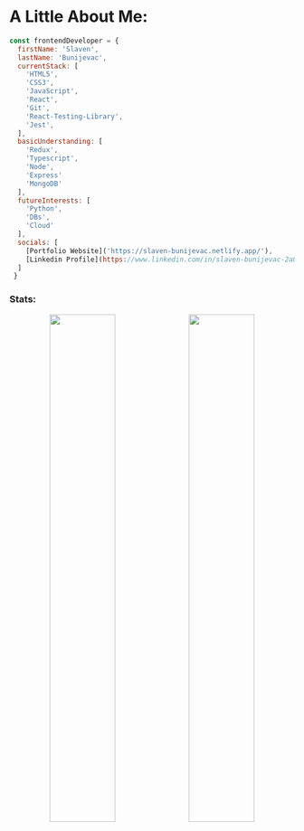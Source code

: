# A Little About Me:
```js
const frontendDeveloper = {
  firstName: 'Slaven',
  lastName: 'Bunijevac',
  currentStack: [
    'HTML5',
    'CSS3',
    'JavaScript',
    'React',
    'Git',
    'React-Testing-Library',
    'Jest',
  ],
  basicUnderstanding: [
    'Redux',
    'Typescript',
    'Node',
    'Express'
    'MongoDB'    
  ],
  futureInterests: [
    'Python',
    'DBs',
    'Cloud'
  ],
  socials: [
    [Portfolio Website]('https://slaven-bunijevac.netlify.app/'),
    [Linkedin Profile](https://www.linkedin.com/in/slaven-bunijevac-2a0834192/),
  ] 
 }
```

### Stats:

<p align="center">
<img width="48%"
   src="https://github-readme-stats.vercel.app/api?username=BSlaven&show_icons=true&theme=react" 
/>  
<img width="48%"
   src="https://github-readme-streak-stats.herokuapp.com/?user=BSlaven&theme=react" 
/>
</p>
